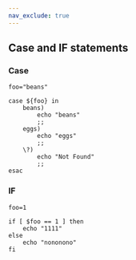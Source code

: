 ```yaml
---
nav_exclude: true
---
```

## Case and IF statements

### Case

    foo="beans"

    case ${foo} in
        beans)
            echo "beans"
            ;;
        eggs)
            echo "eggs"
            ;;
        \?)
            echo "Not Found"
            ;;
    esac

### IF

    foo=1

    if [ $foo == 1 ] then
        echo "1111"
    else
        echo "nononono"
    fi

